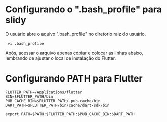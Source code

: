 
# Configurando o ".bash_profile" para  slidy
O usuário abre o aquivo ".bash_profile" no diretorio raiz do usuário.


```
 vi .bash_profile
```

Após, acessar o arquivo apenas copiar e colocar as linhas abaixo, lembrando de ajustar o local de instalação do Flutter.


# Configurando PATH para Flutter

```
FLUTTER_PATH=/Applications/flutter
BIN=$FLUTTER_PATH/bin
PUB_CACHE_BIN=$FLUTTER_PATH/.pub-cache/bin
DART_PATH=$FLUTTER_PATH/bin/cache/dart-sdk/bin

export PATH=$PATH:$FLUTTER_PATH:$PUB_CACHE_BIN:$DART_PATH
```